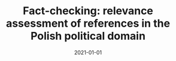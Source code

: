 ---
# Documentation: https://wowchemy.com/docs/managing-content/

title: 'Fact-checking: relevance assessment of references in the Polish political
  domain'
subtitle: ''
summary: ''
authors:
- Albert K. Sawczyn
- Jakub Binkowski
- Denis P. Janiak
- Łukasz M. Augustyniak
- kajdanowicz
tags: []
categories: []
date: '2021-01-01'
lastmod: 2022-10-07T05:15:42Z
featured: false
draft: false

# Featured image
# To use, add an image named `featured.jpg/png` to your page's folder.
# Focal points: Smart, Center, TopLeft, Top, TopRight, Left, Right, BottomLeft, Bottom, BottomRight.
image:
  caption: ''
  focal_point: ''
  preview_only: false

# Projects (optional).
#   Associate this post with one or more of your projects.
#   Simply enter your project's folder or file name without extension.
#   E.g. `projects = ["internal-project"]` references `content/project/deep-learning/index.md`.
#   Otherwise, set `projects = []`.
projects: []
publishDate: '2022-10-07T05:15:41.638071Z'
publication_types:
- '1'
abstract: ''
publication: '*Knowledge-Based and Intelligent Information & Engineering Systems:
  Proceedings of the 25th International Conference KES 2021*'
doi: 10.1016/j.procs.2021.08.132
---